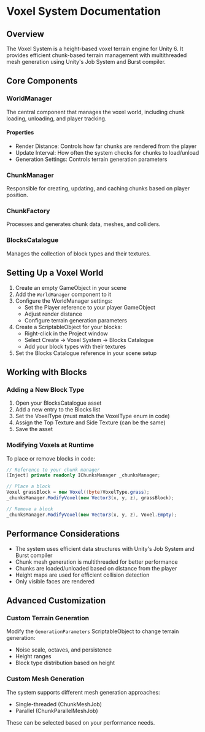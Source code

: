 # Voxel System Documentation

## Overview

The Voxel System is a height-based voxel terrain engine for Unity 6. It provides efficient chunk-based terrain management with multithreaded mesh generation using Unity's Job System and Burst compiler.

## Core Components

### WorldManager

The central component that manages the voxel world, including chunk loading, unloading, and player tracking.

#### Properties
- Render Distance: Controls how far chunks are rendered from the player
- Update Interval: How often the system checks for chunks to load/unload
- Generation Settings: Controls terrain generation parameters

### ChunkManager

Responsible for creating, updating, and caching chunks based on player position.

### ChunkFactory

Processes and generates chunk data, meshes, and colliders.

### BlocksCatalogue

Manages the collection of block types and their textures.

## Setting Up a Voxel World

1. Create an empty GameObject in your scene
2. Add the `WorldManager` component to it
3. Configure the WorldManager settings:
   - Set the Player reference to your player GameObject
   - Adjust render distance
   - Configure terrain generation parameters
4. Create a ScriptableObject for your blocks:
   - Right-click in the Project window
   - Select Create → Voxel System → Blocks Catalogue
   - Add your block types with their textures
5. Set the Blocks Catalogue reference in your scene setup

## Working with Blocks

### Adding a New Block Type

1. Open your BlocksCatalogue asset
2. Add a new entry to the Blocks list
3. Set the VoxelType (must match the VoxelType enum in code)
4. Assign the Top Texture and Side Texture (can be the same)
5. Save the asset

### Modifying Voxels at Runtime

To place or remove blocks in code:

```csharp
// Reference to your chunk manager
[Inject] private readonly IChunksManager _chunksManager;

// Place a block
Voxel grassBlock = new Voxel((byte)VoxelType.grass);
_chunksManager.ModifyVoxel(new Vector3(x, y, z), grassBlock);

// Remove a block
_chunksManager.ModifyVoxel(new Vector3(x, y, z), Voxel.Empty);
```

## Performance Considerations

- The system uses efficient data structures with Unity's Job System and Burst compiler
- Chunk mesh generation is multithreaded for better performance
- Chunks are loaded/unloaded based on distance from the player
- Height maps are used for efficient collision detection
- Only visible faces are rendered

## Advanced Customization

### Custom Terrain Generation

Modify the `GenerationParameters` ScriptableObject to change terrain generation:
- Noise scale, octaves, and persistence
- Height ranges
- Block type distribution based on height

### Custom Mesh Generation

The system supports different mesh generation approaches:
- Single-threaded (ChunkMeshJob)
- Parallel (ChunkParallelMeshJob)

These can be selected based on your performance needs.